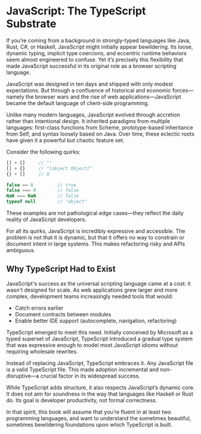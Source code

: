 # JavaScript: The TypeScript Substrate

If you’re coming from a background in strongly-typed languages like Java, Rust, C#, or Haskell, JavaScript might initially appear bewildering. Its loose, dynamic typing, implicit type coercions, and eccentric runtime behaviors seem almost engineered to confuse. Yet it’s precisely this flexibility that made JavaScript successful in its original role as a browser scripting language.

JavaScript was designed in ten days and shipped with only modest expectations. But through a confluence of historical and economic forces—namely the browser wars and the rise of web applications—JavaScript became the default language of client-side programming.

Unlike many modern languages, JavaScript evolved through accretion rather than intentional design. It inherited paradigms from multiple languages: first-class functions from Scheme, prototype-based inheritance from Self, and syntax loosely based on Java. Over time, these eclectic roots have given it a powerful but chaotic feature set.

Consider the following quirks:

```js
[] + []     // ""
[] + {}     // "[object Object]"
{} + []     // 0

false == 0         // true
false === 0        // false
NaN === NaN        // false
typeof null        // "object"
```

These examples are not pathological edge cases—they reflect the daily reality of JavaScript developers.

For all its quirks, JavaScript is incredibly expressive and accessible. The problem is not that it is dynamic, but that it offers no way to constrain or document intent in large systems. This makes refactoring risky and APIs ambiguous.

## Why TypeScript Had to Exist

JavaScript's success as the universal scripting language came at a cost: it wasn't designed for scale. 
As web applications grew larger and more complex, development teams increasingly needed tools that would:

* Catch errors earlier
* Document contracts between modules
* Enable better IDE support (autocomplete, navigation, refactoring)

TypeScript emerged to meet this need. Initially conceived by Microsoft as a typed superset of JavaScript, TypeScript introduced a gradual type system that was expressive enough to model most JavaScript idioms without requiring wholesale rewrites.

Instead of replacing JavaScript, TypeScript embraces it. Any JavaScript file is a valid TypeScript file. This made adoption incremental and non-disruptive—a crucial factor in its widespread success.

While TypeScript adds structure, it also respects JavaScript’s dynamic core. It does not aim for soundness in the way that languages like Haskell or Rust do. Its goal is developer productivity, not formal correctness.

In that spirit, this book will assume that you’re fluent in at least two programming languages, and want to understand the sometimes beautiful, sometimes bewildering foundations upon which TypeScript is built.
